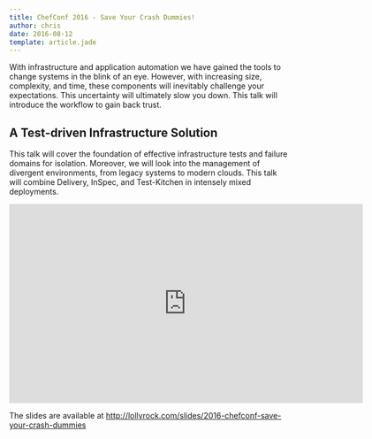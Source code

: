 ```yaml
---
title: ChefConf 2016 - Save Your Crash Dummies!
author: chris
date: 2016-08-12
template: article.jade
---
```



With infrastructure and application automation we have gained the tools to change systems in the blink of an eye. However, with increasing size, complexity, and time, these components will inevitably challenge your expectations. This uncertainty will ultimately slow you down. This talk will introduce the workflow to gain back trust.

## A Test-driven Infrastructure Solution

This talk will cover the foundation of effective infrastructure tests and failure domains for isolation. Moreover, we will look into the management of divergent environments, from legacy systems to modern clouds. This talk will combine Delivery, InSpec, and Test-Kitchen in intensely mixed deployments.

<iframe width="640" height="360" src="https://www.youtube-nocookie.com/embed/LUKhcf2e-GM" frameborder="0" allowfullscreen></iframe>

The slides are available at http://lollyrock.com/slides/2016-chefconf-save-your-crash-dummies
